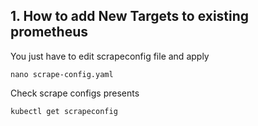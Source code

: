 ## 1. How to add New Targets to existing prometheus
You just have to edit scrapeconfig file and apply
```
nano scrape-config.yaml
```
Check scrape configs presents
```
kubectl get scrapeconfig
```
